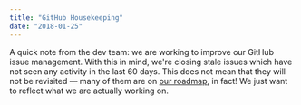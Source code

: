 ```yaml
---
title: "GitHub Housekeeping"
date: "2018-01-25"
---
```


A quick note from the dev team: we are working to improve our GitHub issue management. With this in mind, we're closing stale issues which have not seen any activity in the last 60 days. This does not mean that they will not be revisited — many of them are on [our roadmap](https://pressbooks.org/roadmap/), in fact! We just want to reflect what we are actually working on.
